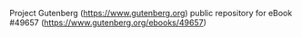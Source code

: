 Project Gutenberg (https://www.gutenberg.org) public repository for eBook #49657 (https://www.gutenberg.org/ebooks/49657)
